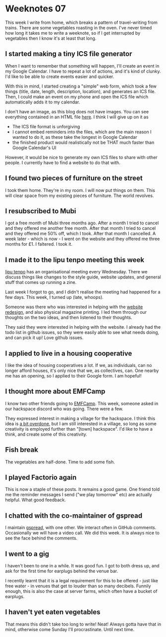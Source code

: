 # Weeknotes 07

This week I write from home, which breaks a pattern of travel-writing from trains. There are some vegetables roasting in the oven. I've never timed how long it takes me to write a weeknote, so if I get interrupted by vegetables then I know it's at least that long.

## I started making a tiny ICS file generator

When I want to remember that something will happen, I'll create an event in my Google Calendar. I have to repeat a lot of actions, and it's kind of clunky. I'd like to be able to create events easier and quicker.

With this in mind, I started creating a "simple" web form, which took a few things (title, date, length, description, location), and generates an ICS file. Then, I could make an event on my phone and open the ICS file which automatically adds it to my calendar.

I don't have an image, as this blog does not have images. You can see everything contained in an HTML file [here](https://github.com/alifeee/alifeee.github.io/blob/ics-generator/pages/ics.html). I think I will give up on it as

- The ICS file format is unforgiving
- I cannot embed reminders into the files, which are the main reason I wanted to do it, as these take the longest in Google Calendar
- the finished product would realistically not be THAT much faster than Google Calendar's UI

However, it would be nice to generate my own ICS files to share with other people. I currently have to find a website to do that with.

## I found two pieces of furniture on the street

I took them home. They're in my room. I will now put things on them. This will clear space from my existing pieces of furniture. The world revolves.

## I resubscribed to Mubi

I got a free month of Mubi three months ago. After a month I tried to cancel and they offered me another free month. After that month I tried to cancel and they offered me 50% off, which I took. After that month I cancelled. A week later - which is now - I went on the website and they offered me three months for £1. I faltered. I took it.

## I made it to the lipu tenpo meeting this week

[lipu tenpo](https://liputenpo.org/) has an organisational meeting every Wednesday. There we discuss things like changes to the style guide, website updates, and general stuff that comes up running a zine.

Last week I forgot to go, and I didn't realise the meeting had happened for a few days. This week, I turned up (late, whoops).

Someone was there who was interested in helping with the [website redesign](https://github.com/lipu-tenpo/liputenpo.org), and also physical magazine printing. I led them through our thoughts on the two ideas, and then listened to their thoughts.

They said they were interested in helping with the website. I already had the todo list in github issues, so they were easily able to see what needs doing, and can pick it up! Love github issues.

## I applied to live in a housing cooperative

I like the idea of housing cooperatives a lot. If we, as individuals, can no longer afford houses, it's only nice that we, as collectives, can. One nearby me has an opening, so I applied to their Google form. I am hopeful!

## I thought more about EMFCamp

I know two other friends going to [EMFCamp](https://www.emfcamp.org/). This week, someone asked in our hackspace discord who was going. There were a few.

They expressed interest in making a village for the hackspace. I think this idea is [a bit overdone](https://wiki-archive.emfcamp.org/2022/wiki/Category:Villages), but I am still interested in a village, so long as some creativity is employed further than "[town] hackspace". I'd like to have a think, and create some of this creativity.

## Fish break

The vegetables are half-done. Time to add some fish.

## I played Factorio again

This is now a staple of these posts. It remains a good game. One friend told me the reminder messages I send ("we play tomorrow" etc) are actually helpful. What good feedback.

## I chatted with the co-maintainer of gspread

I maintain [gspread](https://github.com/burnash/gspread), with one other. We interact often in GitHub comments. Occasionally we will have a video call. We did this week. It is always nice to see the face behind the comments.

## I went to a gig

I haven't been to one in a while. It was good fun. I got to both dress up, and ask for the first time for earplugs behind the venue bar. 

I recently learnt that it is a legal requirement for this to be offered - just like free water - in venues that get to louder than so many decibels. Funnily enough, this is also the case at server farms, which often have a bucket of earplugs.

## I haven't yet eaten vegetables

That means this didn't take too long to write! Neat! Always gotta have that in mind, otherwise come Sunday I'll procrastinate. Until next time. 